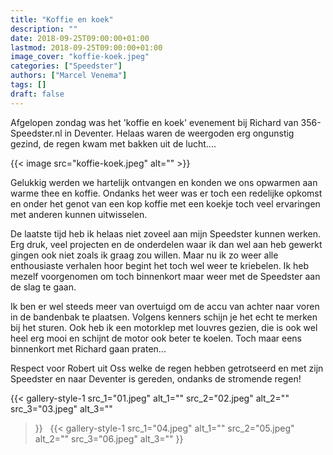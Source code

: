 ```yaml
---
title: "Koffie en koek"
description: ""
date: 2018-09-25T09:00:00+01:00
lastmod: 2018-09-25T09:00:00+01:00
image_cover: "koffie-koek.jpeg"
categories: ["Speedster"]
authors: ["Marcel Venema"] 
tags: []
draft: false
---
```


Afgelopen zondag was het 'koffie en koek' evenement bij Richard van 356-Speedster.nl in Deventer. Helaas waren de weergoden erg ongunstig gezind, de regen kwam met bakken uit de lucht.... 

<!--more-->
{{< image src="koffie-koek.jpeg" alt="" >}}

Gelukkig werden we hartelijk ontvangen en konden we ons opwarmen aan warme thee en koffie. Ondanks het weer was er toch een redelijke opkomst en onder het genot van een kop koffie met een koekje toch veel ervaringen met anderen kunnen uitwisselen.

De laatste tijd heb ik helaas niet zoveel aan mijn Speedster kunnen werken. Erg druk, veel projecten en de onderdelen waar ik dan wel aan heb gewerkt gingen ook niet zoals ik graag zou willen. Maar nu ik zo weer alle enthousiaste verhalen hoor begint het toch wel weer te kriebelen. Ik heb mezelf voorgenomen om toch binnenkort maar weer met de Speedster aan de slag te gaan.

Ik ben er wel steeds meer van overtuigd om de accu van achter naar voren in de bandenbak te plaatsen. Volgens kenners schijn je het echt te merken bij het sturen. Ook heb ik een motorklep met louvres gezien, die is ook wel heel erg mooi en schijnt de motor ook beter te koelen. Toch maar eens binnenkort met Richard gaan praten...

Respect voor Robert uit Oss welke de regen hebben getrotseerd en met zijn Speedster en naar Deventer is gereden, ondanks de stromende regen! 

{{< gallery-style-1 
  src_1="01.jpeg" alt_1="" 
  src_2="02.jpeg" alt_2="" 
  src_3="03.jpeg" alt_3="" 
>}}
&nbsp;
{{< gallery-style-1 
  src_1="04.jpeg" alt_1="" 
  src_2="05.jpeg" alt_2="" 
  src_3="06.jpeg" alt_3=""
>}}

&nbsp;  
